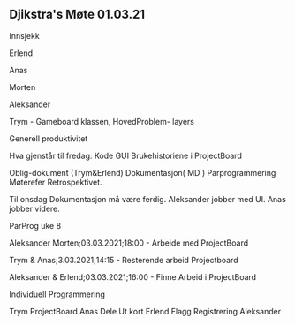 ## Djikstra's Møte  01.03.21

Innsjekk

Erlend


Anas

Morten

Aleksander

Trym - Gameboard klassen, HovedProblem- layers


Generell produktivitet


Hva gjenstår til fredag:
Kode
GUI
Brukehistoriene i ProjectBoard

Oblig-dokument (Trym&Erlend)
Dokumentasjon( MD )
Parprogrammering
Møterefer
Retrospektivet.


Til onsdag
Dokumentasjon må være ferdig.
Aleksander jobber med UI.
Anas jobber videre.

ParProg uke 8

Aleksander Morten;03.03.2021;18:00    - Arbeide med ProjectBoard

Trym & Anas;3.03.2021;14:15 		  - Resterende arbeid Projectboard

Aleksander & Erlend;03.03.2021;16:00  - Finne Arbeid i ProjectBoard

Individuell Programmering



Trym 		ProjectBoard
Anas		Dele Ut kort
Erlend 		Flagg Registrering
Aleksander
